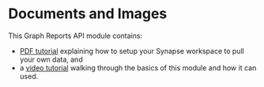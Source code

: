 # Documents and Images

This Graph Reports API module contains:
 - [PDF tutorial](https://github.com/microsoft/OpenEduAnalytics/blob/main/oea/modules/module_catalog/Microsoft_Graph/docs/Graph%20Reports%20API%20Module%20Tutorial.pdf) explaining how to setup your Synapse workspace to pull your own data, and 
 - a <a href="https://youtu.be/K01h-QsMX9c" target="_blank">video tutorial</a> walking through the basics of this module and how it can used.
